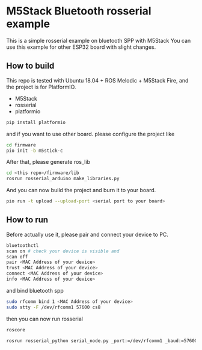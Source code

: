 # M5Stack Bluetooth rosserial example

This is a simple rosserial example on bluetooth SPP with M5Stack
You can use this example for other ESP32 board with slight changes.

## How to build

This repo is tested with Ubuntu 18.04 + ROS Melodic + M5Stack Fire, and the project is for PlatformIO.

- M5Stack
- rosserial
- platformio

```bash
pip install platformio
```

and if you want to use other board. please configure the project like

```bash
cd firmware
pio init -b m5stick-c
```

After that, please generate ros_lib

```bash
cd <this repo>/firmware/lib
rosrun rosserial_arduino make_libraries.py
```

And you can now build the project and burn it to your board.

```bash
pio run -t upload --upload-port <serial port to your board>
```

## How to run

Before actually use it, please pair and connect your device to PC.

```bash
bluetoothctl
scan on # check your device is visible and
scan off
pair <MAC Address of your device>
trust <MAC Address of your device>
connect <MAC Address of your device>
info <MAC Address of your device>
```

and bind bluetooth spp

```bash
sudo rfcomm bind 1 <MAC Address of your device>
sudo stty -F /dev/rfcomm1 57600 cs8
```

then you can now run rosserial

```bash
roscore
```

```bash
rosrun rosserial_python serial_node.py _port:=/dev/rfcomm1 _baud:=57600
```
